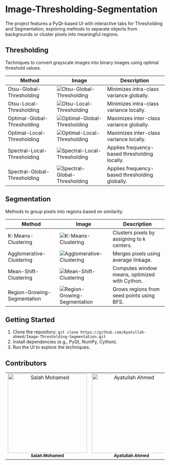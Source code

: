 # Image-Thresholding-Segmentation

The project features a PyQt-based UI with interactive tabs for Thresholding and Segmentation, exploring methods to separate objects from backgrounds or cluster pixels into meaningful regions.

## Thresholding

Techniques to convert grayscale images into binary images using optimal threshold values.

| Method                  | Image                                      | Description                                      |
|-------------------------|--------------------------------------------|--------------------------------------------------|
| Otsu-Global-Thresholding | ![Otsu-Global-Thresholding](https://github.com/user-attachments/assets/d6ae4ec2-1045-4da0-a8c0-4112ab993962) | Minimizes intra-class variance globally.         |
| Otsu-Local-Thresholding  | ![Otsu-Local-Thresholding](https://github.com/user-attachments/assets/df1bf433-4251-4c2d-a5ee-704f2522b6d6) | Minimizes intra-class variance locally.          |
| Optimal-Global-Thresholding | ![Optimal-Global-Thresholding](https://github.com/user-attachments/assets/58f86c18-8be9-4d95-be7c-621eacaa551e) | Maximizes inter-class variance globally.    |
| Optimal-Local-Thresholding | ![Optimal-Local-Thresholding](https://github.com/user-attachments/assets/2662c40d-ce04-42e0-9363-055ab6c9044c) | Maximizes inter-class variance locally.     |
| Spectral-Local-Thresholding | ![Spectral-Local-Thresholding](https://github.com/user-attachments/assets/c7a1aba4-2c08-4acb-a861-abe1a599ed77) | Applies frequency-based thresholding locally. |
| Spectral-Global-Thresholding | ![Spectral-Global-Thresholding](https://github.com/user-attachments/assets/493eb093-200e-425b-b6b2-65675ddbdb87) | Applies frequency-based thresholding globally. |

## Segmentation

Methods to group pixels into regions based on similarity.

| Method            | Image                                      | Description                                      |
|-------------------|--------------------------------------------|--------------------------------------------------|
| K-Means-Clustering | ![K-Means-Clustering](https://github.com/user-attachments/assets/01ace9f1-1775-4886-bc6d-4a82647ed7bb) | Clusters pixels by assigning to k centers.       |
| Agglomerative-Clustering | ![Agglomerative-Clustering](https://github.com/user-attachments/assets/142a8bc3-d769-4b80-94ec-fa7f7dd1d229) | Merges pixels using average linkage.         |
| Mean-Shift-Clustering | ![Mean-Shift-Clustering](https://github.com/user-attachments/assets/f0900670-9a48-4662-b4a6-4a624b5a2eb6) | Computes window means, optimized with Cython. |
| Region-Growing-Segmentation | ![Region-Growing-Segmentation](https://github.com/user-attachments/assets/b887f50e-10e0-44c1-ba3a-d89172ec5c33) | Grows regions from seed points using BFS.   |

## Getting Started

1. Clone the repository: `git clone https://github.com/Ayatullah-ahmed/Image-Thresholding-Segmentation.git`
2. Install dependencies (e.g., PyQt, NumPy, Cython).
3. Run the UI to explore the techniques.

## Contributors

<table>
  <tr>
        <td align="center">
      <a href="https://github.com/salahmohamed03">
        <img src="https://avatars.githubusercontent.com/u/93553073?v=4" width="250px;" alt="Salah Mohamed"/>
        <br />
        <sub><b>Salah Mohamed</b></sub>
      </a>
    </td>
    <td align="center">
      <a href="https://github.com/Ayatullah-ahmed" target="_blank">
        <img src="https://avatars.githubusercontent.com/u/125223938?v=" width="250px;" alt="Ayatullah Ahmed"/>
        <br />
        <sub><b>Ayatullah Ahmed</b></sub>
      </a>
    </td>
        <td align="center">
      <a href="https://github.com/Abdelrahman0Sayed">
        <img src="https://avatars.githubusercontent.com/u/113141265?v=4" width="250px;" alt="Abdelrahman Sayed"/>
        <br />
        <sub><b>Abdelrahman Sayed</b></sub>
      </a>
    </td>
        </td>
        <td align="center">
      <a href="https://github.com/AhmeedRaafatt">
        <img src="https://avatars.githubusercontent.com/u/125607744?v=4" width="250px;" alt="Ahmed Raffat"/>
        <br />
        <sub><b>Ahmed Rafaat</b></sub>
      </a>
    </td>
  </tr>
</table>
